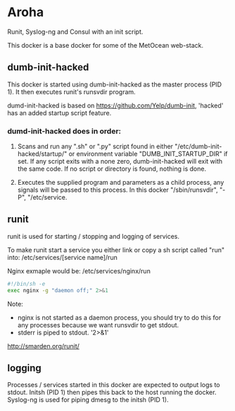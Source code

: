 # Aroha

Runit, Syslog-ng and Consul with an init script.

This docker is a base docker for some of the MetOcean web-stack.

## dumb-init-hacked

This docker is started using dumb-init-hacked as the master process (PID 1). It then executes runit's runsvdir program.

dumd-init-hacked is based on https://github.com/Yelp/dumb-init, 'hacked' has an added startup script feature.

### dumd-init-hacked does in order:

1) Scans and run any ".sh" or ".py" script found in either "/etc/dumb-init-hacked/startup/" or environment variable "DUMB_INIT_STARTUP_DIR" if set. If any script exits with a none zero, dumb-init-hacked will exit with the same code. If no script or directory is found, nothing is done.

2) Executes the supplied program and parameters as a child process, any signals will be passed to this process. In this docker "/sbin/runsvdir", "-P", "/etc/service.

## runit

runit is used for starting / stopping and logging of services.

To make runit start a service you either link or copy a sh script called "run" into:
/etc/services/[service name]/run

Nginx exmaple would be:
/etc/services/nginx/run
``` bash
#!/bin/sh -e
exec nginx -g "daemon off;" 2>&1
```
Note:
* nginx is not started as a daemon process, you should try to do this for any processes because we want runsvdir to get stdout.
* stderr is piped to stdout. '2>&1'

http://smarden.org/runit/

## logging

Processes / services started in this docker are expected to output logs to stdout. Initsh (PID 1) then pipes this back to the host running the docker.
Syslog-ng is used for piping dmesg to the initsh (PID 1).
